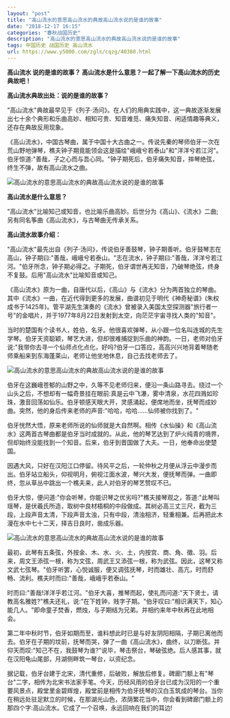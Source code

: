 ```yaml
---
layout: "post"
title: "高山流水的意思高山流水的典故高山流水说的是谁的故事"
date: "2018-12-17 16:15"
categories: "春秋战国历史"
description: "高山流水的意思高山流水的典故高山流水说的是谁的故事"
tags: 中国历史 战国历史 高山流水
url: https://www.y5000.com/zgls/cqzg/40380.html
---
```






****高山流水 **说的是谁的故事？ **高山流水是什么意思？一起了解一下高山流水的历史典故吧！********

 **高山流水典故出处：说的是谁的故事？**

"高山流水"典故最早见于《列子·汤问》。在人们的用典实践中，这一典故逐渐发展出七十余个典形和乐曲高妙、相知可贵、知音难觅、痛失知音、闲适情趣等典义，还存在典故反用现象。

《高山流水》，中国古琴曲，属于中国十大古曲之一。传说先秦的琴师伯牙一次在荒山野地弹琴，樵夫钟子期竟能领会这是描绘"峨峨兮若泰山"和"洋洋兮若江河"。伯牙惊道:"善哉，子之心而与吾心同。"钟子期死后，伯牙痛失知音，摔琴绝弦，终生不弹，故有高山流水之曲。

![高山流水的意思高山流水的典故高山流水说的是谁的故事](https://img.y5000.com/uploads/allimg/190119/0f46b969c7cf55d77c01d863bfe25817.jpg)

 **高山流水是什么意思？**

"高山流水"比喻知己或知音，也比喻乐曲高妙。后世分为《高山》、《流水》二曲;另有同名筝曲《高山流水》，与古琴曲无传承关系。

 **高山流水故事介绍：**

"高山流水"最先出自《列子·汤问》，传说伯牙善鼓琴，钟子期善听。伯牙鼓琴志在高山，钟子期曰:"善哉，峨峨兮若泰山。"志在流水，钟子期曰:"善哉，洋洋兮若江河。"伯牙所念，钟子期必得之。子期死，伯牙谓世再无知音，乃破琴绝弦，终身不复鼓。后用"高山流水"比喻知音或知己。

《高山流水》原为一曲，自唐代以后，《高山》与《流水》分为两首独立的琴曲。其中《流水》一曲，在近代得到更多的发展，曲谱初见于明代《神奇秘谱》(朱权成书于1425年)。管平湖先生演奏的《流水》曾被录入美国太空探测器"旅行者一号"的金唱片，并于1977年8月22日发射到太空，向茫茫宇宙寻找人类的"知音"。

当时的楚国有个读书人，姓伯，名牙。他很喜欢弹琴，从小跟一位名叫连城的先生学琴。伯牙天资聪颖，琴艺大进，但却很难捕捉到乐曲的神韵。一日，老师对伯牙说:"我带你去寻一个仙师点化点化，好吗?伯牙一口答应，高高兴兴地背着琴随老师乘船来到东海蓬莱山，老师让他坐地休息，自己去找老师去了。

![高山流水的意思高山流水的典故高山流水说的是谁的故事](https://img.y5000.com/uploads/allimg/190119/a34f1beeff06f419c62ab6f2eda55e7f.jpg)

伯牙在这巍峨苍郁的山野之中，久等不见老师归来，便沿一条山路寻去。绕过一个山头之后，不想却有一幅奇景挂在眼前:真是云中飞瀑，雾中清泉，水花四溅如珍珠，激音回荡如仙乐。伯牙顿感天眼大开，灵感涌起，便席地而坐，抚琴而成妙曲。突然，他的身后传来老师的声音:"哈哈，哈哈……仙师被你找到了。"

伯牙恍然大悟，原来老师所说的仙师就是大自然啊。相传《水仙操》和《高山流水》这两首古琴曲都是伯牙当时成就的。从此，他的琴艺达到了炉火纯青的境界，但却始终没能找到一个知音。后来，伯牙到晋国做了大夫。一日，他奉命出使楚国。

因遇大风，只好在汉阳江口停留。待风平之后，一轮仲秋之月便从浮云中漫步而出。伯牙站立船头，仰视明月，俯视江面水波，琴兴大发，便抚琴而弹。一曲即终，忽从草丛中跳出一个樵夫来，此人对伯牙的琴艺赞叹不已。

伯牙大惊，便问道:"你会听琴，你能识琴之优劣吗?"樵夫接琴观之，答道:"此琴叫瑶琴，是伏羲氏所造，取树中良材梧桐的中段做成。其树必高三丈三尺，截为三段，上段声音太清，下段声音太浊，只有中段，清浊相济，轻重相兼。后再把此木漫在水中七十二天，择吉日良时，凿成乐器。

![高山流水的意思高山流水的典故高山流水说的是谁的故事](https://img.y5000.com/uploads/allimg/190119/8c36e6dc51477f6493f204009078312d.jpg)

最初，此琴有五条弦，外按金、木、水、火、土，内按宫、商、角、徵、羽。后来，周文王添弦一根，称为文弦，周武王又添弦一根，称为武弦。因此，这琴又称文武七弦琴。"伯牙听罢，心悦诚服，便又调弦抚琴，时而雄壮、高亢，时而舒畅、流利。樵夫时而曰:"善哉，峨峨乎若泰山。"

时而曰:"善哉!洋洋乎若江河。"伯牙大喜，推琴而起，使礼而问道:"天下贤士，请教高名雅姓?"樵夫还礼，说:"在下姓钟，贱字子期。"伯牙叹曰:"相识满天下，知心能几人。"即命童子焚香，燃烛，与子期结为兄弟。并相约来年中秋再在此地相会。

第二年中秋时节，伯牙如期而至，谁料想此时已是与好友阴阳相隔，子期已离他而去。伯牙在子期的坟前，抚琴而哭，弹了一曲《高山流水》，曲终，以刀断弦。并仰天而叹:"知己不在，我鼓琴为谁?"说毕，琴击祭台，琴破弦绝。后人感其事，就在汉阳龟山尾部，月湖侧畔筑一琴台，以资纪念。

据记载，伯牙台建于北宋，清代重修，后破败，解放后修复。碑廊门额上有"琴台"二字，相传为北宋书法家手笔。今天，历经风雨的伯牙台已成为汉阳的一个重要风景点，殿堂里金碧辉煌，殿堂前是相传为伯牙抚琴的汉白玉筑成的琴台。当你在稍远处驻足默立的时候，在那湖光山色，浓荫繁花当中，你会看到碑廊门额上的那四个字:高山流水。它成了一个召唤，永远回响在我们的耳边!
